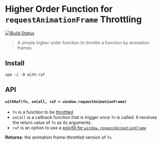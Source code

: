 # Higher Order Function for `requestAnimationFrame` Throttling

[![Build Status](https://img.shields.io/travis/flekschas/with-raf/master.svg?colorB=ff2b00)](https://travis-ci.org/flekschas/with-raf)

> A simple higher order function to throttle a function by animation frames.

## Install

```
npm -i -D with-raf
```

## API

#### `withRaf(fn, onCall, raf = window.requestAnimationFrame)`

- `fn` is a function to be [throttled](https://stackoverflow.com/a/25991510/981933)
- `onCall` is a callback function that is trigger once `fn` is called. It receives the return value of `fn` as its arguments.
- `raf` is an option to use a [polyfill for `window.requestAnimationFrame`](https://gist.github.com/paulirish/1579671)

**Returns:** the animation frame-throttled version of `fn`.

